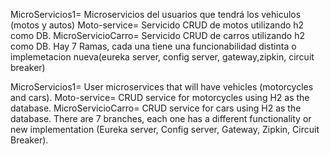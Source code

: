 MicroServicios1= Microservicios del usuarios que tendrá los vehiculos (motos y autos)
Moto-service= Servicido CRUD de motos utilizando h2 como DB.
MicroServicioCarro= Servicido CRUD de carros utilizando h2 como DB.
Hay 7 Ramas, cada una tiene una funcionabilidad distinta o implemetacion nueva(eureka server, config server, gateway,zipkin, circuit breaker)


MicroServicios1= User microservices that will have vehicles (motorcycles and cars).
Moto-service= CRUD service for motorcycles using H2 as the database.
MicroServicioCarro= CRUD service for cars using H2 as the database.
There are 7 branches, each one has a different functionality or new implementation (Eureka server, Config server, Gateway, Zipkin, Circuit Breaker).
